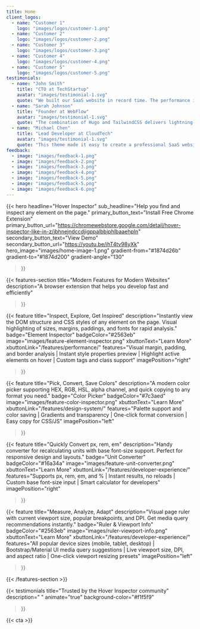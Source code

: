 ```yaml
---
title: Home
client_logos:
  - name: "Customer 1"
    logo: "images/logos/customer-1.png"
  - name: "Customer 2"
    logo: "images/logos/customer-2.png"
  - name: "Customer 3"
    logo: "images/logos/customer-3.png"
  - name: "Customer 4"
    logo: "images/logos/customer-4.png"
  - name: "Customer 5"
    logo: "images/logos/customer-5.png"
testimonials:
  - name: "John Smith"
    title: "CTO at TechStartup"
    avatar: "images/testimonial-1.svg"
    quote: "We built our SaaS website in record time. The performance is incredible, and our users love the modern, clean design."
  - name: "Sarah Johnson"
    title: "Founder at WebFlow"
    avatar: "images/testimonial-1.svg"
    quote: "The combination of Hugo and TailwindCSS delivers lightning-fast performance. Our website loads instantly, which has significantly improved our conversion rates."
  - name: "Michael Chen"
    title: "Lead Developer at CloudTech"
    avatar: "images/testimonial-1.svg"
    quote: "This theme made it easy to create a professional SaaS website. The build times are incredibly fast, and the code is clean and maintainable."
feedback:
  - image: "images/feedback-1.png"
  - image: "images/feedback-2.png"
  - image: "images/feedback-3.png"
  - image: "images/feedback-4.png"
  - image: "images/feedback-5.png"
  - image: "images/feedback-5.png"
  - image: "images/feedback-6.png"
---
```


{{< hero 
    headline="Hover Inspector"
    sub_headline="Help you find and inspect any element on the page."
    primary_button_text="Install Free Chrome Extension"
    primary_button_url="https://chromewebstore.google.com/detail/hover-inspector-like-in-z/jbhnejndccdjigppalbbiphlbaaehpln"
    secondary_button_text="View Demo"
    secondary_button_url="https://youtu.be/ihT4tv98yXk"
    hero_image="images/home-image-1.png"
    gradient-from="#1874d26b"
    gradient-to="#1874d200"
    gradient-angle="130"
>}}

{{< features-section 
    title="Modern Features for Modern Websites"
    description="A browser extension that helps you develop fast and efficiently"
>}}

{{< feature
    title="Inspect, Explore, Get Inspired"
    description="Instantly view the DOM structure and CSS styles of any element on the page. Visual highlighting of sizes, margins, paddings, and fonts for rapid analysis."
    badge="Element Inspector"
    badgeColor="#2563eb"
    image="images/feature-element-inspector.png"
    xbuttonText="Learn More"
    xbuttonLink="/features/performance/"
    features="Visual margin, padding, and border analysis | Instant style properties preview | Highlight active elements on hover | Custom tags and class support"
    imagePosition="right"
>}}

{{< feature
    title="Pick, Convert, Save Colors"
    description="A modern color picker supporting HEX, RGB, HSL, alpha channel, and quick copying to any format you need."
    badge="Color Picker"
    badgeColor="#7c3aed"
    image="images/feature-color-inspector.png"
    xbuttonText="Learn More"
    xbuttonLink="/features/design-system/"
    features="Palette support and color saving | Gradients and transparency | One-click format conversion | Easy copy for CSS/JS"
    imagePosition="left"
>}}

{{< feature
    title="Quickly Convert px, rem, em"
    description="Handy converter for recalculating units with base font-size support. Perfect for responsive design and layouts."
    badge="Unit Converter"
    badgeColor="#16a34a"
    image="images/feature-unit-converter.png"
    xbuttonText="Learn More"
    xbuttonLink="/features/developer-experience/"
    features="Supports px, rem, em, and % | Instant results, no reloads | Custom base font-size input | Smart calculator for developers"
    imagePosition="right"
>}}
 

{{< feature
    title="Measure, Analyze, Adapt"
    description="Visual page ruler with current viewport size, popular breakpoints, and DPI. Get media query recommendations instantly."
    badge="Ruler & Viewport Info"
    badgeColor="#2563eb"
    image="images/ruler-viewport-info.png"
    xbuttonText="Learn More"
    xbuttonLink="/features/developer-experience/"
    features="All popular device sizes (mobile, tablet, desktop) | Bootstrap/Material UI media query suggestions | Live viewport size, DPI, and aspect ratio | One-click viewport resizing presets"
    imagePosition="left"
>}}

{{< /features-section >}}

{{< testimonials 
    title="Trusted by the Hover Inspector community"
    description=" "
    animate="true"
    background-color="#f1f5f9"
>}}

{{< cta >}}
